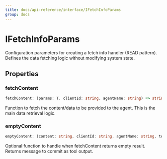 ```yaml
---
title: docs/api-reference/interface/IFetchInfoParams
group: docs
---
```


# IFetchInfoParams

Configuration parameters for creating a fetch info handler (READ pattern).
Defines the data fetching logic without modifying system state.

## Properties

### fetchContent

```ts
fetchContent: (params: T, clientId: string, agentName: string) => string | Promise<string>
```

Function to fetch the content/data to be provided to the agent.
This is the main data retrieval logic.

### emptyContent

```ts
emptyContent: (content: string, clientId: string, agentName: string, toolName: string) => string | Promise<string>
```

Optional function to handle when fetchContent returns empty result.
Returns message to commit as tool output.

